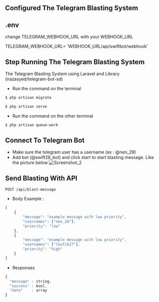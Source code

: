 ## Configured The Telegram Blasting System
## .env 
change TELEGRAM_WEBHOOK_URL with your WEBHOOK_URL

TELEGRAM_WEBHOOK_URL= 'WEBHOOK_URL/api/swiftbot/webhook'

## Step Running The Telegram Blasting System

The Telegram Blasting System using Laravel and Library (irazasyed/telegram-bot-sd)

- Run the command on the terminal
```bash
$ php artisan migrate
```
```bash
$ php artisan serve
```

- Run the command on the other terminal
```bash
$ php artisan queue:work
```

## Connect To Telegram Bot
- Make sure the telegram user has a username (ex : @nen_28)
- Add bot (@swift28_bot) and click start to start blasting message. Like the picture below
![Screenshot_2](https://github.com/nuraeni28/telegram-blasting/assets/68740508/1e84aa84-fd3d-4f15-8084-622f6dbd3b88)


## Send Blasting With API 

```http
POST /api/blast-message
```
- Body
Example :
```javascript
[
    {
        "message": "example message with low priority",
        "usernames": ["nen_28"],
        "priority": "low"
    },
    {
        "message": "example message with low priority",
        "usernames": ["taufik27"],
        "priority": "high"
    }
]
```

- Responses
```javascript
{
  "message" : string,
  "success" : bool,
  "data"    : array
}
```


